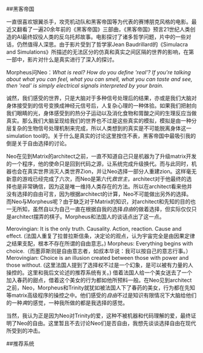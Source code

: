 ##黑客帝国

一直很喜欢银翼杀手，攻壳机动队和黑客帝国等为代表的赛博朋克风格的电影。最近又翻看了一遍20余年前的《黑客帝国》三部曲，《黑客帝国》预言21世纪人类创造的AI最终奴役人类的反乌托邦故事。电影探讨了诸多哲学问题，片中的一些对话，仍然值得人深思。由于影片受到了哲学家Jean Baudrillard的《Simulacra and Simulations》所描述的无法区分的仿真和真实之间区隔的世界的影响，在第一部中，影片对什么是真实进行了深入的探讨。

Morpheus问Neo：*What is real? How do you define 'real'? If you're talking about what you can feel, what you can smell, what you can taste and see, then 'real' is simply electrical signals interpreted by your brain.*

诚然，我们感受的世界，只是大脑对于多种信号处理后的结果，亦或是我们大脑对身体接受到的信号变换成神经元信号后，人复杂心理的一种体验。如果我们把射向我们眼睛的光，身体感受到的热分子运动以及消化食物和胃酸之间的生理反应当做真实。那么我们大脑呈现给我们的世界也不过是这些真实的模拟，模拟是由一种分层复杂的生物信号处理机制来完成，所以人类想到的真实是不可能脱离身体这一simulation tool的。关于什么是真实的讨论这里按住不表，黑客帝国中最吸引我的倒是关于自由选择的讨论。

Neo在见到Matrix的architect之前，一直不知道自己只是机器为了升级matrix开发的一个程序，他的使命只是回到代码之源，让系统完成升级换代。而与此同时，机器也会在真实世界消灭人类世界Zion，并让Neo选择一部分人重建zion。这样毫无新意的游戏已经完成了六次，而Neo是第六代*救世主*，architect对于他最终的选择也是非常确信，因为这是唯一维持人类存在的方法。所以在architect看来他并没有选择的自由可言，因为根据architect的计算，Neo不可能做出另外的选择。而Neo与Morpheus呢？由于缺乏对于Matrix的知识，对architect和先知的目的也一无所知，虽然自以为自己一直在根据自我的选择*自由*的做着选择，但实际仅仅只是architect摆弄的棋子。Morpheus和法国人的谈话点出了这一点。

Merovingian: It is the only truth. Causality. Action, reaction. Cause and effect. (法国人重复了拉普拉斯信条，决定论的观点，认为宇宙完全是由因果定律之结果支配，根本不存在所谓的自由意志。)
Morpheus: Everything begins with choice.（而墨菲斯则是自由意志者，如叔本华说：我可以按自己的意志行事。）
Merovingian: Choice is an illusion created between those with power and those without. (这里法国人提到了选择权不过是一个幻象，是可以被有力量的人操控的。这里和我后文论述的推荐系统有关。)
借着法国人给一个美女送去了一个加入春药的甜点，借着这个美女的行为都如他所预料一般。在Neo见到architect之前，Neo，Morpheus和Trinity就犹如被法国人下了春药的美女，行为都在先知等matrix高级程序的操控之中。他们感受的*自由*不过是知识有限情况下大脑给他们的一种*爽*的感觉，一种我所做的都是我选择的感觉。

当然，我认为正是因为Neo对Trinity的爱，这种不被机器和代码理解的爱，最终证明了Neo的自由。这里暂且不去讨论Neo们是否自由，我想先谈谈选择自由在现代所受到的冲击。

##推荐系统

